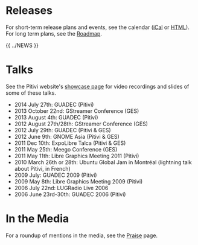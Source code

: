 # Releases

For short-term release plans and events, see the calendar
([iCal](https://www.google.com/calendar/ical/m4r5pf5da7c8kdba1cjq2d3jb4%40group.calendar.google.com/public/basic.ics)
or
[HTML](https://www.google.com/calendar/embed?src=m4r5pf5da7c8kdba1cjq2d3jb4%40group.calendar.google.com)).
For long term plans, see the [Roadmap](Roadmap.md).

{{ ../NEWS }}

# Talks

See the Pitivi website's [showcase
page](https://www.pitivi.org/showcase/) for video recordings and
slides of some of these talks.

-   2014 July 27th: GUADEC (Pitivi)
-   2013 October 22nd: GStreamer Conference (GES)
-   2013 August 4th: GUADEC (Pitivi)
-   2012 August 27th/28th: GStreamer Conference (GES)
-   2012 July 29th: GUADEC (Pitivi & GES)
-   2012 June 9th: GNOME Asia (Pitivi & GES)
-   2011 Dec 10th: ExpoLibre Talca (Pitivi & GES)
-   2011 May 25th: Meego Conference (GES)
-   2011 May 11th: Libre Graphics Meeting 2011 (Pitivi)
-   2010 March 26th or 28th: Ubuntu Global Jam in Montréal (lightning
    talk about Pitivi, in French)
-   2009 July: GUADEC 2009 (Pitivi)
-   2009 May 8th: Libre Graphics Meeting 2009 (Pitivi)
-   2006 July 22nd: LUGRadio Live 2006
-   2006 June 23rd-30th: GUADEC 2006 (Pitivi)

# In the Media

For a roundup of mentions in the media, see the
[Praise](Praise.md) page.
